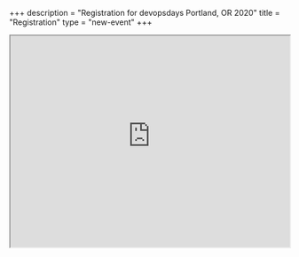 +++
description = "Registration for devopsdays Portland, OR 2020"
title = "Registration"
type = "new-event"
+++
<div style="width:100%; text-align:left;">

<iframe style="width:100%;height:382px" scrolling="no" border=0 seamless="seamless" src="https://devopsdayspdx2020.busyconf.com/bookings/new">
  To register, go to <a href="https://devopsdayspdx2020.busyconf.com/bookings/new">https://devopsdayspdx2020.busyconf.com/bookings/new</a>
</iframe>

</div></div>
</div>
